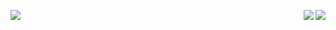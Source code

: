 <p>
 <img src="https://profile-counter.glitch.me/vaibhav7500/count.svg" align="right">
</p>
<p align="center">
  <img align="left" src="https://github-readme-stats.vercel.app/api?username=vaibhav7500&theme=dracula" align="left"> 
  <img src="https://github-readme-stats.vercel.app/api/top-langs/?username=vaibhav7500&theme=dracula" align="right">
</p>

